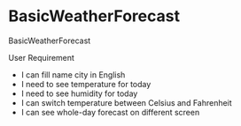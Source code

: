 # BasicWeatherForecast
BasicWeatherForecast

User Requirement

- I can fill name city in English
- I need to see temperature for today
- I need to see humidity for today
- I can switch temperature between Celsius and Fahrenheit
- I can see whole-day forecast on different screen
